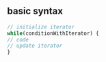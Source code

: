 ## basic syntax

```javascript
// initialize iterator
while(conditionWithIterator) {
// code
// update iterator
}
```